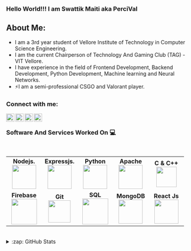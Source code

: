 ### Hello World!!! I am Swattik Maiti aka PerciVal

## About Me:

* I am a 3rd year student of Vellore Institute of Technology in Computer Science Engineering.
* I am the current Chairperson of Technology And Gaming Club (TAG) - VIT Vellore.
* I have experience in the field of Frontend Development, Backend Development, Python Development, Machine learning and Neural Networks. 
* ⚡I am a semi-professional CSGO and Valorant player. 

### Connect with me:


[<img align="left" alt="codeSTACKr | YouTube" width="22px" src="https://cdn.jsdelivr.net/npm/simple-icons@v3/icons/youtube.svg" />][youtube]
[<img align="left" alt="codeSTACKr | LinkedIn" width="22px" src="https://cdn.jsdelivr.net/npm/simple-icons@v3/icons/linkedin.svg" />][linkedin]
[<img align="left" alt="codeSTACKr | Instagram" width="22px" src="https://cdn.jsdelivr.net/npm/simple-icons@v3/icons/instagram.svg" />][instagram]
[<img align="left" alt="codeSTACKr | Instagram" width="22px" src="https://cdn.jsdelivr.net/npm/simple-icons@v3/icons/discord.svg" />][discord]

<br />

### Software And Services Worked On :computer:

<br>
<table>
<tbody>
<tr>
<td align="center" width="20%">
<span><b><center>Nodejs.</center></b></span> 
<img height=65px src="https://upload.wikimedia.org/wikipedia/commons/thumb/d/d9/Node.js_logo.svg/1920px-Node.js_logo.svg.png"> 
</td>
<td align="center" width="20%">
<span><b><center>Expressjs.</center></b></span> 
<img height=65px src="https://upload.wikimedia.org/wikipedia/commons/6/64/Expressjs.png"> 
</td>
<td align="center" width="20%">
 <span><b><center>Python</center></b></span> 
<img height=65px src="https://upload.wikimedia.org/wikipedia/commons/thumb/f/f8/Python_logo_and_wordmark.svg/1920px-Python_logo_and_wordmark.svg.png"> 
</td>
<td align="center" width="20%">
<span><b><center>Apache</center></b></span> 
<img height=65px src="https://upload.wikimedia.org/wikipedia/commons/thumb/d/db/Apache_Software_Foundation_Logo_%282016%29.svg/640px-Apache_Software_Foundation_Logo_%282016%29.svg.png"> 
</td>
<td align="center" width="20%">
<span><b><center>C & C++</center></b></span> 
<img height=55px src="https://financesonline.com/uploads/2019/08/Microsoft-Visual-Studio-logo1.png"> 
</td>
</tr>
<tr>
<td align="center" width="20%">
<span><b><center>Firebase</center></b></span> 
<img height=69px src="https://1.bp.blogspot.com/-YIfQT6q8ZM4/Vzyq5z1B8HI/AAAAAAAAAAc/UmWSSMLKtKgtH7CACElUp12zXkrPK5UoACLcB/s1600/image00.png"> 
</td>
<td align="center" width="20%">
<span><b><center>Git</center></b></span> 
<img height=60px src="https://git-scm.com/images/logos/downloads/Git-Logo-2Color.png"> 
</td>

<td align="center" width="20%">
 <span><b><center>SQL</center></b></span> 
<img height=70px src="https://www.macworld.co.uk/cmsdata/features/3638150/setup_learn_sql_mac_thumb1200_4-3.jpg"> 
</td>
</td>
 <td align="center" width="20%">
<span><b><center>MongoDB</center></b></span> 
<img height=65px src="https://upload.wikimedia.org/wikipedia/en/thumb/4/45/MongoDB-Logo.svg/1920px-MongoDB-Logo.svg.png"> 
</td>
<td align="center" width="20%">
<span><b><center>React Js</center></b></span> 
<img height=65px src="https://upload.wikimedia.org/wikipedia/commons/thumb/a/a7/React-icon.svg/1200px-React-icon.svg.png"> 
</td>
</tr>
</tbody>
</table>

<br />

<details>
  <summary>:zap: GitHub Stats</summary>

  <img align="left" alt="PerciVal's GitHub Stats" src="https://github-readme-stats.vercel.app/api?username=PerciValXIII_icons=true&theme=cobalt" />

</details>







[youtube]: https://www.youtube.com/channel/UCN8BXMS-mFeY1BOB5SP_-ZQ?view_as=subscriber
[instagram]: https://www.instagram.com/swattik_13/
[linkedin]: https://www.linkedin.com/in/swattik-maiti-6615b31a3/
[discord]: https://discord.gg/FMYEx8j
